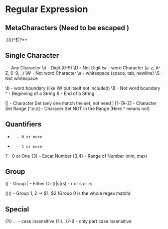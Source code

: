 # Regular Expression

## MetaCharacters (Need to be escaped \)
.[{()\^$|?*+

## Single Character 
.       - Any Character
\d      - Digit (0-9)
\D      - Not Digit
\w      - word Character (a-z, A-Z, 0-9, _)
\W      - Not word Character
\s      - whitespace (space, tab, newline)
\S      - Not whitespace

\b      - word boundary (like \W but itself not included)
\B      - Not word boundary
^       - Beginning of a String
$       - End of a String

[]      - Character Set (any one match the set, not need \)
[1-7A-Z]   - Character Set Range
[^a-z]  - Characer Set NOT in the Range (Here ^ means not)

## Quantifiers
*       - 0 or more
+       - 1 or more
?       - 0 or One
{3}     - Excat Number
{3,4}   - Range of Number (min, max)

## Group
()      - Group 
|       - Either Or
(r|s|rs)    - r or s or rs

()()    - Group 1, 2 -> $1, $2 (Group 0 is the whole regex match)

## Special
(?i) ...        - case insensitive
(?i)...(?-i)    - only part case insensitive